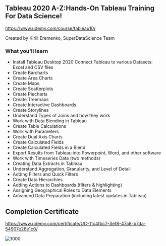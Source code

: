 ## Tableau 2020 A-Z:Hands-On Tableau Training For Data Science!
https://www.udemy.com/course/tableau10/

Created by Kirill Eremenko, SuperDataScience Team

### What you'll learn
* Install Tableau Desktop 2020
Connect Tableau to various Datasets: Excel and CSV files
* Create Barcharts
* Create Area Charts
* Create Maps
* Create Scatterplots
* Create Piecharts
* Create Treemaps
* Create Interactive Dashboards
* Create Storylines
* Understand Types of Joins and how they work
* Work with Data Blending in Tableau
* Create Table Calculations
* Work with Parameters
* Create Dual Axis Charts
* Create Calculated Fields
* Create Calculated Fields in a Blend
* Export Results from Tableau into Powerpoint, Word, and other software
* Work with Timeseries Data (two methods)
* Creating Data Extracts in Tableau
* Understand Aggregation, Granularity, and Level of Detail
* Adding Filters and Quick Filters
* Create Data Hierarchies
* Adding Actions to Dashboards (filters & highlighting)
* Assigning Geographical Roles to Data Elements
* Advanced Data Preparation (including latest updates in Tableau)


## Completion Certificate
https://www.udemy.com/certificate/UC-11c4fbc7-3ef8-47a8-b7da-54907e26e1c0/

![1000](https://udemy-certificate.s3.amazonaws.com/image/UC-11c4fbc7-3ef8-47a8-b7da-54907e26e1c0.jpg?v=1588578552000)